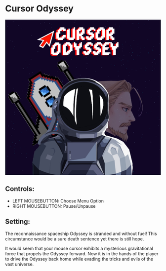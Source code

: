 # Cursor Odyssey

![GameCover](cover.jpg)

## Controls:

*  LEFT MOUSEBUTTON: Choose Menu Option
*  RIGHT MOUSEBUTTON: Pause/Unpause

## Setting:
The reconnaissance spaceship Odyssey is stranded and without fuel!
This circumstance would be a sure death sentence yet there is still hope.

It would seem that your mouse cursor exhibits a mysterious gravitational force
that propels the Odyssey forward. Now it is in the hands of the player to drive
the Odyssey back home while evading the tricks and evils of the vast universe. 
